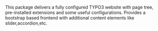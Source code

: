 This package delivers a fully configured TYPO3 website with page tree, pre-installed extensions and some useful configurations. Provides a bootstrap based frontend with additional content elements like slider,accordion,etc.
